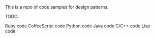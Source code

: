 This is a repo of code samples for design patterns.

TODO:

Ruby code
CoffeeScript code
Python code
Java code
C/C++ code
Lisp code
